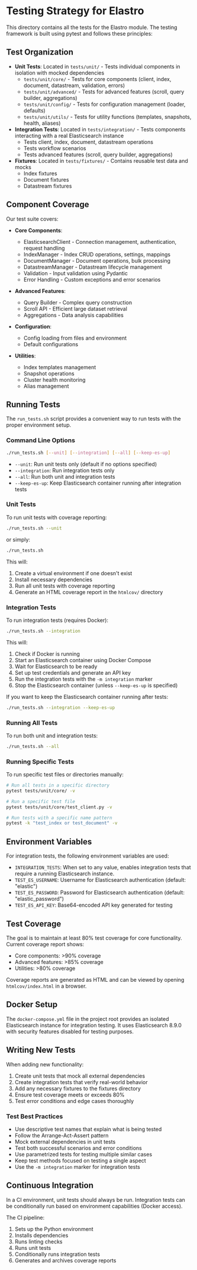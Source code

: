 # Testing Strategy for Elastro

This directory contains all the tests for the Elastro module. The testing framework is built using pytest and follows these principles:

## Test Organization

- **Unit Tests**: Located in `tests/unit/` - Tests individual components in isolation with mocked dependencies
  - `tests/unit/core/` - Tests for core components (client, index, document, datastream, validation, errors)
  - `tests/unit/advanced/` - Tests for advanced features (scroll, query builder, aggregations)
  - `tests/unit/config/` - Tests for configuration management (loader, defaults)
  - `tests/unit/utils/` - Tests for utility functions (templates, snapshots, health, aliases)
- **Integration Tests**: Located in `tests/integration/` - Tests components interacting with a real Elasticsearch instance
  - Tests client, index, document, datastream operations
  - Tests workflow scenarios
  - Tests advanced features (scroll, query builder, aggregations)
- **Fixtures**: Located in `tests/fixtures/` - Contains reusable test data and mocks
  - Index fixtures
  - Document fixtures
  - Datastream fixtures

## Component Coverage

Our test suite covers:

- **Core Components**: 
  - ElasticsearchClient - Connection management, authentication, request handling
  - IndexManager - Index CRUD operations, settings, mappings
  - DocumentManager - Document operations, bulk processing
  - DatastreamManager - Datastream lifecycle management
  - Validation - Input validation using Pydantic
  - Error Handling - Custom exceptions and error scenarios

- **Advanced Features**:
  - Query Builder - Complex query construction
  - Scroll API - Efficient large dataset retrieval
  - Aggregations - Data analysis capabilities

- **Configuration**:
  - Config loading from files and environment
  - Default configurations

- **Utilities**:
  - Index templates management
  - Snapshot operations
  - Cluster health monitoring
  - Alias management

## Running Tests

The `run_tests.sh` script provides a convenient way to run tests with the proper environment setup.

### Command Line Options

```bash
./run_tests.sh [--unit] [--integration] [--all] [--keep-es-up]
```

- `--unit`: Run unit tests only (default if no options specified)
- `--integration`: Run integration tests only
- `--all`: Run both unit and integration tests
- `--keep-es-up`: Keep Elasticsearch container running after integration tests

### Unit Tests

To run unit tests with coverage reporting:

```bash
./run_tests.sh --unit
```

or simply:

```bash
./run_tests.sh
```

This will:
1. Create a virtual environment if one doesn't exist
2. Install necessary dependencies
3. Run all unit tests with coverage reporting
4. Generate an HTML coverage report in the `htmlcov/` directory

### Integration Tests

To run integration tests (requires Docker):

```bash
./run_tests.sh --integration
```

This will:
1. Check if Docker is running
2. Start an Elasticsearch container using Docker Compose
3. Wait for Elasticsearch to be ready
4. Set up test credentials and generate an API key
5. Run the integration tests with the `-m integration` marker
6. Stop the Elasticsearch container (unless `--keep-es-up` is specified)

If you want to keep the Elasticsearch container running after tests:

```bash
./run_tests.sh --integration --keep-es-up
```

### Running All Tests

To run both unit and integration tests:

```bash
./run_tests.sh --all
```

### Running Specific Tests

To run specific test files or directories manually:

```bash
# Run all tests in a specific directory
pytest tests/unit/core/ -v

# Run a specific test file
pytest tests/unit/core/test_client.py -v

# Run tests with a specific name pattern
pytest -k "test_index or test_document" -v
```

## Environment Variables

For integration tests, the following environment variables are used:

- `INTEGRATION_TESTS`: When set to any value, enables integration tests that require a running Elasticsearch instance.
- `TEST_ES_USERNAME`: Username for Elasticsearch authentication (default: "elastic")
- `TEST_ES_PASSWORD`: Password for Elasticsearch authentication (default: "elastic_password")
- `TEST_ES_API_KEY`: Base64-encoded API key generated for testing

## Test Coverage

The goal is to maintain at least 80% test coverage for core functionality. Current coverage report shows:
- Core components: >90% coverage
- Advanced features: >85% coverage
- Utilities: >80% coverage

Coverage reports are generated as HTML and can be viewed by opening `htmlcov/index.html` in a browser.

## Docker Setup

The `docker-compose.yml` file in the project root provides an isolated Elasticsearch instance for integration testing. It uses Elasticsearch 8.9.0 with security features disabled for testing purposes.

## Writing New Tests

When adding new functionality:

1. Create unit tests that mock all external dependencies
2. Create integration tests that verify real-world behavior
3. Add any necessary fixtures to the fixtures directory
4. Ensure test coverage meets or exceeds 80%
5. Test error conditions and edge cases thoroughly

### Test Best Practices

- Use descriptive test names that explain what is being tested
- Follow the Arrange-Act-Assert pattern
- Mock external dependencies in unit tests
- Test both successful scenarios and error conditions
- Use parametrized tests for testing multiple similar cases
- Keep test methods focused on testing a single aspect
- Use the `-m integration` marker for integration tests

## Continuous Integration

In a CI environment, unit tests should always be run. Integration tests can be conditionally run based on environment capabilities (Docker access).

The CI pipeline:
1. Sets up the Python environment
2. Installs dependencies
3. Runs linting checks
4. Runs unit tests
5. Conditionally runs integration tests
6. Generates and archives coverage reports 